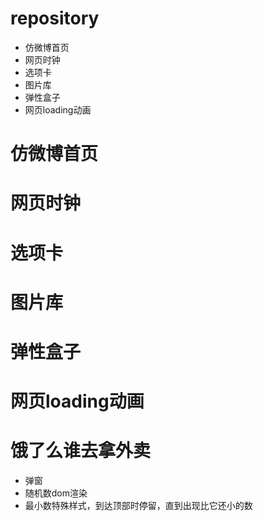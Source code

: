 # repository

- 仿微博首页
- 网页时钟
- 选项卡
- 图片库
- 弹性盒子
- 网页loading动画

# 仿微博首页

# 网页时钟


# 选项卡

# 图片库

# 弹性盒子

# 网页loading动画

# 饿了么谁去拿外卖
- 弹窗
- 随机数dom渲染
- 最小数特殊样式，到达顶部时停留，直到出现比它还小的数
